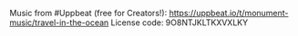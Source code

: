 Music from #Uppbeat (free for Creators!):
https://uppbeat.io/t/monument-music/travel-in-the-ocean
License code: 9O8NTJKLTKXVXLKY